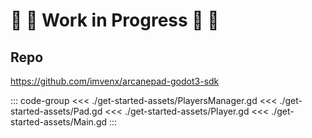 # 🚧 👷 Work in Progress 👷 🚧
##

<YoutubeEmbed video-id="-Qz9MFCGoYE" />

## Repo

https://github.com/imvenx/arcanepad-godot3-sdk

::: code-group
<<< ./get-started-assets/PlayersManager.gd
<<< ./get-started-assets/Pad.gd
<<< ./get-started-assets/Player.gd
<<< ./get-started-assets/Main.gd
:::
